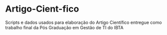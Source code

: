 # Artigo-Cient-fico
Scripts e dados usados para elaboração do Artigo Científico entregue como trabalho final da Pós Graduação em Gestão de TI do IBTA
